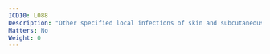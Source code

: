 ```yaml
---
ICD10: L088
Description: "Other specified local infections of skin and subcutaneous tissue"
Matters: No
Weight: 0
---
```


